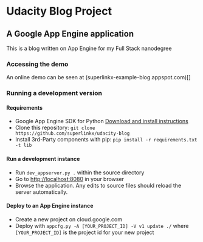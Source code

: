 # Udacity Blog Project
## A Google App Engine application

This is a blog written on App Engine for my Full Stack nanodegree

### Accessing the demo
An online demo can be seen at (superlinkx-example-blog.appspot.com)[]

### Running a development version
#### Requirements
- Google App Engine SDK for Python [Download and install instructions](https://cloud.google.com/appengine/downloads#Google_App_Engine_SDK_for_Python)
- Clone this repository: `git clone https://github.com/superlinkx/udacity-blog`
- Install 3rd-Party components with pip: `pip install -r requirements.txt -t lib`

#### Run a development instance
- Run `dev_appserver.py .` within the source directory
- Go to [http://localhost:8080](http://localhost:8080) in your browser
- Browse the application. Any edits to source files should reload the server automatically.

#### Deploy to an App Engine instance
- Create a new project on cloud.google.com
- Deploy with `appcfg.py -A [YOUR_PROJECT_ID] -V v1 update ./` where `[YOUR_PROJECT_ID]` is the project id for your new project
